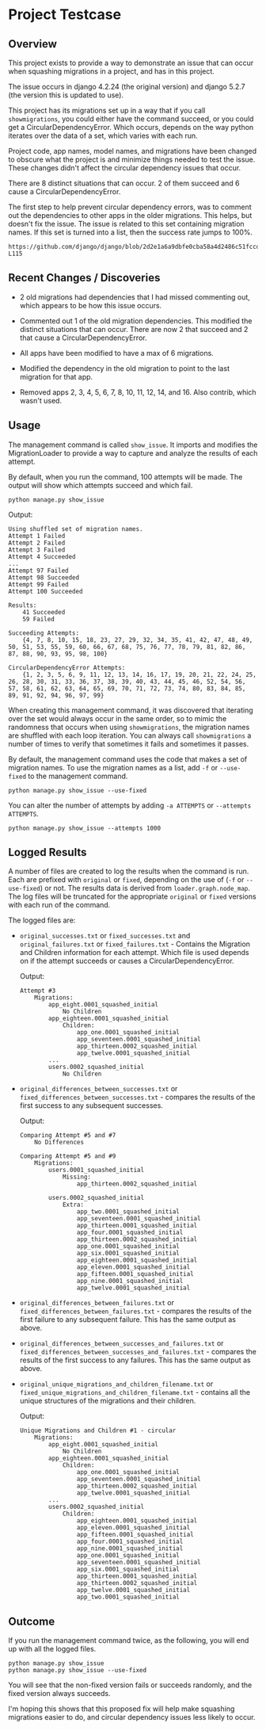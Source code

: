 # Project Testcase

## Overview

This project exists to provide a way to demonstrate an issue that can occur when squashing migrations in a project, and has in this project.

The issue occurs in django 4.2.24 (the original version) and django 5.2.7 (the version this is updated to use).

This project has its migrations set up in a way that if you call `showmigrations`, you could either have the command succeed, or you could get a CircularDependencyError.  Which occurs, depends on the way python iterates over the data of a set, which varies with each run.

Project code, app names, model names, and migrations have been changed to obscure what the project is and minimize things needed to test the issue.  These changes didn't affect the circular dependency issues that occur.

There are 8 distinct situations that can occur.  2 of them succeed and 6 cause a CircularDependencyError.


The first step to help prevent circular dependency errors, was to comment out the dependencies to other apps in the older migrations.  This helps, but doesn't fix the issue.  The issue is related to this set containing migration names.  If this set is turned into a list, then the success rate jumps to 100%.

    https://github.com/django/django/blob/2d2e1a6a9dbfe0cba58a4d2486c51fccdb501d55/django/db/migrations/loader.py#L111-L115


## Recent Changes / Discoveries

* 2 old migrations had dependencies that I had missed commenting out, which appears to be how this issue occurs.

* Commented out 1 of the old migration dependencies.  This modified the distinct situations that can occur.  There are now 2 that succeed and 2 that cause a CircularDependencyError.

* All apps have been modified to have a max of 6 migrations.

* Modified the dependency in the old migration to point to the last migration for that app.

* Removed apps 2, 3, 4, 5, 6, 7, 8, 10, 11, 12, 14, and 16.  Also contrib, which wasn't used.


## Usage

The management command is called `show_issue`.  It imports and modifies the MigrationLoader to provide a way to capture and analyze the results of each attempt.

By default, when you run the command, 100 attempts will be made.  The output will show which attempts succeed and which fail.

```shell
python manage.py show_issue
```

Output:

```
Using shuffled set of migration names.
Attempt 1 Failed
Attempt 2 Failed
Attempt 3 Failed
Attempt 4 Succeeded
...
Attempt 97 Failed
Attempt 98 Succeeded
Attempt 99 Failed
Attempt 100 Succeeded

Results:
    41 Succeeded
    59 Failed
    
Succeeding Attempts:
    {4, 7, 8, 10, 15, 18, 23, 27, 29, 32, 34, 35, 41, 42, 47, 48, 49, 50, 51, 53, 55, 59, 60, 66, 67, 68, 75, 76, 77, 78, 79, 81, 82, 86, 87, 88, 90, 93, 95, 98, 100}

CircularDependencyError Attempts:
    {1, 2, 3, 5, 6, 9, 11, 12, 13, 14, 16, 17, 19, 20, 21, 22, 24, 25, 26, 28, 30, 31, 33, 36, 37, 38, 39, 40, 43, 44, 45, 46, 52, 54, 56, 57, 58, 61, 62, 63, 64, 65, 69, 70, 71, 72, 73, 74, 80, 83, 84, 85, 89, 91, 92, 94, 96, 97, 99}
```

When creating this management command, it was discovered that iterating over the set would always occur in the same order, so to mimic the randomness that occurs when using `showmigrations`, the migration names are shuffled with each loop iteration.  You can always call `showmigrations` a number of times to verify that sometimes it fails and sometimes it passes.

By default, the management command uses the code that makes a set of migration names.  To use the migration names as a list, add `-f` or `--use-fixed` to the management command.

```shell
python manage.py show_issue --use-fixed
```

You can alter the number of attempts by adding `-a ATTEMPTS` or `--attempts ATTEMPTS`.

```shell
python manage.py show_issue --attempts 1000
```

## Logged Results

A number of files are created to log the results when the command is run.  Each are prefixed with `original` or `fixed`, depending on the use of (`-f` or `--use-fixed`) or not.  The results data is derived from `loader.graph.node_map`.  The log files will be truncated for the appropriate `original` or `fixed` versions with each run of the command.

The logged files are:

* `original_successes.txt` or `fixed_successes.txt` and `original_failures.txt` or `fixed_failures.txt` - Contains the Migration and Children information for each attempt.  Which file is used depends on if the attempt succeeds or causes a CircularDependencyError.

    Output:
    ```
    Attempt #3
        Migrations:
            app_eight.0001_squashed_initial
                No Children
            app_eighteen.0001_squashed_initial
                Children:
                    app_one.0001_squashed_initial
                    app_seventeen.0001_squashed_initial
                    app_thirteen.0002_squashed_initial
                    app_twelve.0001_squashed_initial
            ...
            users.0002_squashed_initial
                No Children
    ```

* `original_differences_between_successes.txt` or `fixed_differences_between_successes.txt` - compares the results of the first success to any subsequent successes.

    Output:
    ```
    Comparing Attempt #5 and #7
        No Differences
    
    Comparing Attempt #5 and #9
        Migrations:
            users.0001_squashed_initial
                Missing:
                    app_thirteen.0002_squashed_initial
    
            users.0002_squashed_initial
                Extra:
                    app_two.0001_squashed_initial
                    app_seventeen.0001_squashed_initial
                    app_thirteen.0001_squashed_initial
                    app_four.0001_squashed_initial
                    app_thirteen.0002_squashed_initial
                    app_one.0001_squashed_initial
                    app_six.0001_squashed_initial
                    app_eighteen.0001_squashed_initial
                    app_eleven.0001_squashed_initial
                    app_fifteen.0001_squashed_initial
                    app_nine.0001_squashed_initial
                    app_twelve.0001_squashed_initial
    ```

* `original_differences_between_failures.txt` or `fixed_differences_between_failures.txt` - compares the results of the first failure to any subsequent failure.  This has the same output as above.

* `original_differences_between_successes_and_failures.txt` or `fixed_differences_between_successes_and_failures.txt` - compares the results of the first success to any failures.  This has the same output as above.

* `original_unique_migrations_and_children_filename.txt` or `fixed_unique_migrations_and_children_filename.txt` - contains all the unique structures of the migrations and their children.

    Output:
    ```
    Unique Migrations and Children #1 - circular
        Migrations:
            app_eight.0001_squashed_initial
                No Children
            app_eighteen.0001_squashed_initial
                Children:
                    app_one.0001_squashed_initial
                    app_seventeen.0001_squashed_initial
                    app_thirteen.0002_squashed_initial
                    app_twelve.0001_squashed_initial
            ...
            users.0002_squashed_initial
                Children:
                    app_eighteen.0001_squashed_initial
                    app_eleven.0001_squashed_initial
                    app_fifteen.0001_squashed_initial
                    app_four.0001_squashed_initial
                    app_nine.0001_squashed_initial
                    app_one.0001_squashed_initial
                    app_seventeen.0001_squashed_initial
                    app_six.0001_squashed_initial
                    app_thirteen.0001_squashed_initial
                    app_thirteen.0002_squashed_initial
                    app_twelve.0001_squashed_initial
                    app_two.0001_squashed_initial
    ```

## Outcome

If you run the management command twice, as the following, you will end up with all the logged files.

```shell
python manage.py show_issue
python manage.py show_issue --use-fixed
```

You will see that the non-fixed version fails or succeeds randomly, and the fixed version always succeeds.

I'm hoping this shows that this proposed fix will help make squashing migrations easier to do, and circular dependency issues less likely to occur.
